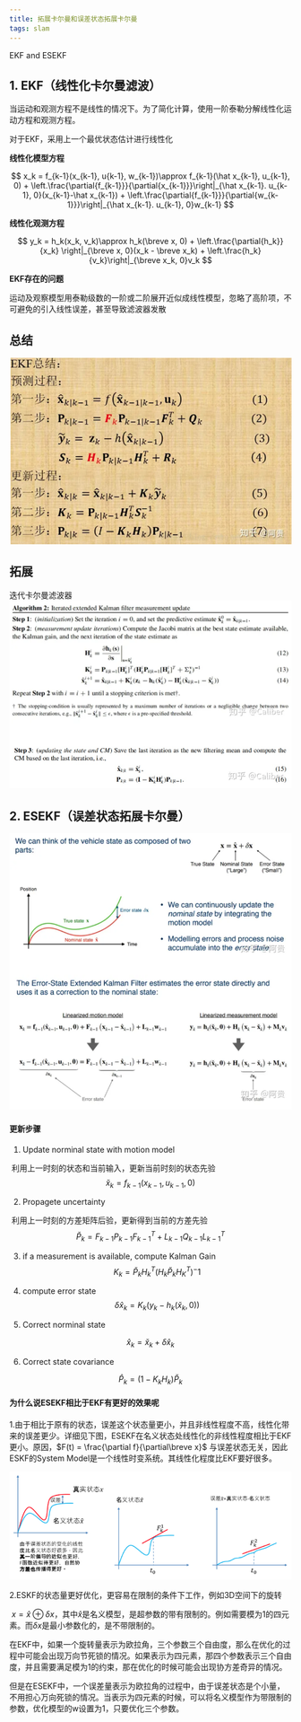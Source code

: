 ```yaml
---
title: 拓展卡尔曼和误差状态拓展卡尔曼
tags: slam
---
```


EKF and ESEKF

<!--more-->

## 1. EKF（线性化卡尔曼滤波）
当运动和观测方程不是线性的情况下。为了简化计算，使用一阶泰勒分解线性化运动方程和观测方程。

对于EKF，采用上一个最优状态估计进行线性化

**线性化模型方程**

$$
x_k = f_{k-1}(x_{k-1}, u{k-1}, w_{k-1})\approx
f_{k-1}(\hat x_{k-1}, u_{k-1}, 0) + \left.\frac{\partial{f_{k-1}}}{\partial{x_{k-1}}}\right|_{\hat x_{k-1}. u_{k-1}, 0}(x_{k-1}-\hat x_{k-1}) + \left.\frac{\partial{f_{k-1}}}{\partial{w_{k-1}}}\right|_{\hat x_{k-1}. u_{k-1}, 0}w_{k-1}
$$

**线性化观测方程**

$$
y_k = h_k(x_k, v_k)\approx h_k(\breve x, 0) + \left.\frac{\partial{h_k}}{x_k} \right|_{\breve x, 0}(x_k - \breve x_k) + \left.\frac{h_k}{v_k}\right|_{\breve x_k, 0}v_k
$$

**EKF存在的问题**

运动及观察模型用泰勒级数的一阶或二阶展开近似成线性模型，忽略了高阶项，不可避免的引入线性误差，甚至导致滤波器发散

## 总结

![](/assets/kf/ekf.png)

## 拓展
迭代卡尔曼滤波器
![](/assets/kf/itekf.png)

## 2. ESEKF（误差状态拓展卡尔曼）
![](/assets/kf/esekf.png)

#### 更新步骤

1. Update norminal state with motion model

​	利用上一时刻的状态和当前输入，更新当前时刻的状态先验
$$
\breve x_k = f_{k-1}(x_{k-1}, u_{k-1}, 0)
$$


2. Propagete uncertainty

​	利用上一时刻的方差矩阵后验，更新得到当前的方差先验
$$
\breve P_k = F_{k-1}P_{k-1}F_{k-1}^T + L_{k-1}Q_{k-1}L_{k-1}^T
$$

3. if a measurement is available, compute Kalman Gain
   $$
   K_k = \breve P_kH_k^T(H_k\breve P_kH_K^T)^-1
   $$

4. compute error state
   $$
   \delta\hat x_k = K_k(y_k - h_k(\breve x_k, 0))
   $$

5. Correct norminal state

$$
\hat x_k = \breve x_k + \delta\hat x_k
$$

6. Correct state covariance

$$
\hat P_k = (1 - K_kH_k)\breve P_k
$$

#### 为什么说ESEKF相比于EKF有更好的效果呢

1.由于相比于原有的状态，误差这个状态量更小，并且非线性程度不高，线性化带来的误差更少。详细见下图，ESEKF在名义状态处线性化的非线性程度相比于EKF更小。原因，$F(t) = \frac{\partial f}{\partial\breve x}$ 与误差状态无关，因此ESKF的System Model是一个线性时变系统。其线性化程度比EKF要好很多。

![](/assets/kf/ekf2.png)

2.ESKF的状态量更好优化，更容易在限制的条件下工作，例如3D空间下的旋转

​		$x = \hat x\oplus\delta x$，其中$\hat x$是名义模型，是超参数的带有限制的。例如需要模为1的四元素。而$\delta x$是最小参数化的，是不带限制的。

在EKF中，如果一个旋转量表示为欧拉角，三个参数三个自由度，那么在优化的过程中可能会出现万向节死锁的情况。如果表示为四元素，那四个参数表示三个自由度，并且需要满足模为1的约束，那在优化的时候可能会出现协方差奇异的情况。

但是在ESEKF中，一个误差量表示为欧拉角的过程中，由于误差状态是个小量，不用担心万向死锁的情况。当表示为四元素的时候，可以将名义模型作为带限制的参数，优化模型的w设置为1，只要优化三个参数。

